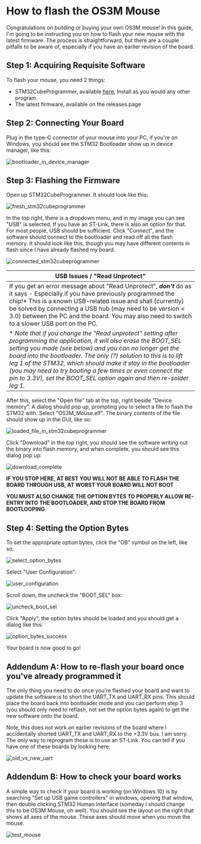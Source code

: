 # How to flash the OS3M Mouse

Congratulations on building or buying your own OS3M mouse! In this guide, I'm going to be instructing you on how to flash your new mouse with the latest firmware. The process is straightforward, but there are a couple pitfalls to be aware of, especially if you have an earlier revision of the board.
## Step 1: Acquiring Requisite Software
To flash your mouse, you need 2 things: 
- STM32CubeProgrammer, available [here.](https://www.st.com/en/development-tools/stm32cubeprog.html) Install as you would any other program.
- The latest firmware, available on the releases page

## Step 2: Connecting Your Board
Plug in the type-C connector of your mouse into your PC, if you're on Windows, you should see the STM32 Bootloader show up in device manager, like this:

![bootloader_in_device_manager](./Images/bootloader_in_device_manager.PNG)

## Step 3: Flashing the Firmware
Open up STM32CubeProgrammer. It should look like this:

![fresh_stm32cubeprogrammer](.///Images/fresh_stm32cubeprogrammer.PNG)

In the top right, there is a dropdown menu, and in my image you can see "USB" is selected. If you have an ST-Link, there is also an option for that. For most people, USB should be sufficient. Click "Connect", and the software should connect to the bootloader and read off all the flash memory. It should look like this, though you may have different contents in flash since I have already flashed my board:

![connected_stm32cubeprogrammer](./Images/connected_stm32cubeprogrammer.PNG)

| USB Issues / "Read Unprotect" |
| - |
| If you get an error message about "Read Unprotect", ***don't*** do as it says - Especially if you have previously programmed the chip!\* This is a known USB-related issue and shall (currently) be solved by connecting a USB hub (may need to be version < 3.0) between the PC and the board. You may also need to switch to a slower USB port on the PC. |
|\* *Note that if you change the "Read unprotect" setting after programming the application, it will also erase the BOOT_SEL setting you made (see below) and you can no longer get the board into the bootloader. The only (?) solution to this is to lift leg 1 of the STM32, which should make it stay in the bootloader (you may need to try booting a few times or even connect the pin to 3.3V), set the BOOT_SEL option again and then re-solder leg 1.* |



After this, select the "Open file" tab at the top, right beside "Device memory". A dialog should pop up, prompting you to select a file to flash the STM32 with. Select "OS3M_Mouse.elf". The binary contents of the file should show up in the GUI, like so:

![loaded_file_in_stm32cubeprogrammer](.//Images/opened_file_stm32cubeprogrammer.PNG)

Click "Download" in the top right, you should see the software writing out the binary into flash memory, and when complete, you should see this dialog pop up:

![download_complete](./Images/download_complete.PNG)

**IF YOU STOP HERE, AT BEST YOU WILL NOT BE ABLE TO FLASH THE BOARD THROUGH USB, AT WORST YOUR BOARD WILL NOT BOOT**

**YOU MUST ALSO CHANGE THE OPTION BYTES TO PROPERLY ALLOW RE-ENTRY INTO THE BOOTLOADER, AND STOP THE BOARD FROM BOOTLOOPING**

## Step 4: Setting the Option Bytes

To set the appropriate option bytes, click the "OB" symbol on the left, like so:

![select_option_bytes](./Images/select_option_bytes.PNG)

Select "User Configuration":

![user_configuration](./Images/user_configuration.PNG)

Scroll down, the uncheck the "BOOT_SEL" box:

![uncheck_boot_sel](./Images/uncheck_boot_sel.PNG)

Click "Apply", the option bytes should be loaded and you should get a dialog like this:

![option_bytes_success](./Images/option_bytes_success.PNG)

Your board is now good to go!

## Addendum A: How to re-flash your board once you've already programmed it

The only thing you need to do once you're flashed your board and want to update the software is to short the UART_TX and UART_RX pins. This should place the board back into bootloader mode and you can perform step 3 (you should only need to reflash, not set the option bytes again) to get the new software onto the board. 

Note, this does not work on earlier revisions of the board where I accidentally shorted UART_TX and UART_RX to the +3.3V bus. I am sorry. The only way to reprogram these is to use an ST-Link. You can tell if you have one of these boards by looking here:

![old_vs_new_uart](./Images/old_vs_new_uart.PNG)

## Addendum B: How to check your board works

A simple way to check if your board is working (on Windows 10) is by searching "Set up USB game controllers" in windows, opening that window, then double clicking STM32 Human Interface (someday I should change this to be OS3M Mouse, oh well). You should see the layout on the right that shows all axes of the mouse. These axes should move when you move the mouse.

![test_mouse](./Images/how_to_test.PNG)
